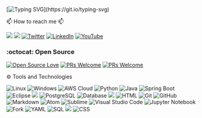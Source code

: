 [![Typing SVG](https://readme-typing-svg.herokuapp.com?lines=Thirumal;)](https://git.io/typing-svg)

📫 How to reach me 📫 

[![](https://img.shields.io/badge/Mail-m.thirumal@hotmail.com-orange)](mailto:m.thirumal@hotmail.com?subject=[GitHub]) 
[![](https://img.shields.io/badge/phone%20number-+918973697871-green)](tel:+91-8973697871)
[![Twitter](https://img.shields.io/badge/twitter-%231DA1F2.svg?&style=for-the-badge&logo=twitter&logoColor=white)](https://twitter.com/_thirumal) [![LinkedIn](https://img.shields.io/badge/linkedin-%230077B5.svg?&style=for-the-badge&logo=linkedin&logoColor=white)](https://www.linkedin.com/in/thirumalm/) [![YouTube](https://img.shields.io/badge/DEV-%23000000.svg?&style=for-the-badge&logo=dev.to&logoColor=white)](https://dev.to/thirumal) 

<!-- 
![GitHub Follow](https://img.shields.io/github/followers/m-thirumal.svg?style=social&label=Follow)
![GitHub Star](https://img.shields.io/github/stars/m-thirumal?affiliations=OWNER%2CCOLLABORATOR&style=social&label=Star)
 -->

<!-- 👨‍💻 My other profiles

<a href="https://github.com/m-thirumal"><img src="https://img.shields.io/github/followers/m-thirumal.svg?label=GitHub&style=social" alt="GitHub"></a> -->
<!--[![Udemy](https://img.shields.io/badge/--dev?label=udemy&logo=udemy&style=social)](https://www.udemy.com/user/larry-bert-g-mahumot/)-->
<!--[![AWS](https://img.shields.io/badge/--dev?label=amazon&logo=amazon&style=social)](https://www.aws.training/)-->
<!--[![IBM](https://img.shields.io/badge/--dev?label=IBM&logo=IBM&style=social)](https://myibm.ibm.com/)-->
<!--[![CISCO](https://img.shields.io/badge/--dev?label=CISCO&logo=CISCO&style=social/)](https://www.netacad.com/)-->
<!--[![MICROSOFT](https://img.shields.io/badge/--dev?label=Microsoft&logo=Microsoft&style=social/)](https://www.training.nttdataph.com/)-->

### :octocat: Open Source

[![Open Source Love](https://badges.frapsoft.com/os/v2/open-source.svg?v=103)](https://github.com/m-thirumal) [![PRs Welcome](https://img.shields.io/badge/PRs-welcome-brightgreen.svg?style=flat&logo=github)](https://github.com/m-thirumal) [![PRs Welcome](https://komarev.com/ghpvc/?username=m-thirumal&label=Profile%20views%20from%2002-10-2021&color=0e75b6&style=flat)](https://github.com/m-thirumal)

<!--
### :hugs: Thank you so much for visiting my tiny space on [GitHub](https://github.com/m-thirumal)! :v:
**Say Hi on Twitter([@_thirumal](https://twitter.com/_thirumal))!** :heart: 💬-->


⚙ Tools and Technologies

![Linux](https://img.shields.io/badge/-Linux-333333?style=flat&logo=linux)
![Windows](https://img.shields.io/badge/-Windows-333333?style=flat&logo=windows)
![AWS Cloud](https://img.shields.io/badge/-AWS%20Cloud-333333?style=flat&logo=amazon)
![Python](https://img.shields.io/badge/-Python-333333?style=flat&logo=python)
![Java](https://img.shields.io/badge/-Java-333333?style=flat&logo=java)
![Spring Boot](https://img.shields.io/badge/-Spring%20Boot-333333?style=flat&logo=spring-boot)
![Eclipse](https://img.shields.io/badge/-Eclipse-333333?style=flat&logo=eclipse)
![](https://img.shields.io/badge/Editor-PyCharm-informational?style=flat&logo=pycharm&logoColor=white&color=2bbc8a)
![PostgreSQL](https://img.shields.io/badge/-PostgreSQL-333333?style=flat&logo=postgresql)
![Database](https://img.shields.io/badge/-Graph%20Database-333333?style=flat&logo=database)
![](https://img.shields.io/badge/Tools-Docker-informational?style=flat&logo=docker&logoColor=white&color=2bbc8a)
![HTML](https://img.shields.io/badge/-HTML-333333?style=flat&logo=HTML5)
![Git](https://img.shields.io/badge/-Git-333333?style=flat&logo=git)
![GitHub](https://img.shields.io/badge/-GitHub-333333?style=flat&logo=github)
![Markdown](https://img.shields.io/badge/-Markdown-333333?style=flat&logo=markdown)
![Atom](https://img.shields.io/badge/-Atom-333333?style=flat&logo=atom)
![Sublime](https://img.shields.io/badge/-Sublime%20-333333?style=flat&logo=sublime-text)
![Visual Studio Code](https://img.shields.io/badge/-Visual%20Studio%20Code-333333?style=flat&logo=visual-studio-code&logoColor=007ACC)
![Jupyter Notebook](https://img.shields.io/badge/-Jupyter%20Notebook-333333?style=flat&logo=jupyter)
![Fork](https://img.shields.io/badge/-Fork-333333?style=flat&logo=fork)
![YAML](https://img.shields.io/badge/-YAML-333333)
![SQL](https://img.shields.io/badge/-SQL-333333?style=flat)
![](https://img.shields.io/badge/Shell-Bash-informational?style=flat&logo=gnu-bash&logoColor=white&color=2bbc8a)
![CSS](https://img.shields.io/badge/-CSS-333333?style=flat)


<!--
## <img src="https://img.icons8.com/nolan/26/github.png"/> Github Stats

|My github statistics|My languages||
|-|-|-|
|[![Peace's github stats](https://github-readme-stats.vercel.app/api?username=m-thirumal&show_icons=true&theme=dark&hide_title=true)](https://github.com/m-thirumal)|[![Top Langs](https://github-readme-stats.vercel.app/api/top-langs/?username=m-thirumal&show_icons=true&theme=dark&layout=compact&hide_title=true)](https://github.com/m-thirumal)
<hr>

<a href="https://github.com/M-Thirumal/eureka-server">
<img align="center" src="https://github-readme-stats.vercel.app/api/pin/?username=M-Thirumal&repo=eureka-server&title_color=ffffff&text_color=c9cacc&icon_color=2bbc8a&bg_color=141321" />
</a>
<a href="https://github.com/M-Thirumal/installation_guide">
  <img align="center" src="https://github-readme-stats.vercel.app/api/pin/?username=M-Thirumal&repo=installation_guide&title_color=ffffff&text_color=c9cacc&icon_color=2bbc8a&bg_color=141321" />
</a>   
<a href="https://github.com/M-Thirumal/spring-boot-admin-server">
  <img align="center" src="https://github-readme-stats.vercel.app/api/pin/?username=M-Thirumal&repo=spring-boot-admin-server&title_color=ffffff&text_color=c9cacc&icon_color=2bbc8a&bg_color=141321" />
</a>    
<a href="https://github.com/M-Thirumal/spring-cloud-gateway">
  <img align="center" src="https://github-readme-stats.vercel.app/api/pin/?username=M-Thirumal&repo=spring-cloud-gateway&title_color=ffffff&text_color=c9cacc&icon_color=2bbc8a&bg_color=141321" />
</a>    

<br>
-->

<!-- START NEW SECTION -->
<!-- <div align="center">
<br><p align="centre"><b>Visitors Count</b></p>  
<p align="center"><img align="center" src="https://profile-counter.glitch.me/{M-Thirumal}/count.svg" /></p> 
<br></div> -->

<!-- <p align="center">
<img align="" height='120px' src="https://raw.githubusercontent.com/rodrigograca31/rodrigograca31/master/matrix.svg" />
</p> -->



<!-- START NEW SECTION -->
<!-- <div align="center">
 <br>
 <p align="centre"><b> Here is a random joke that'll mark your day!</b></p>
  
![Jokes Card](https://readme-jokes.vercel.app/api)

<details><summary align="center"> </samp></summary><p align ="centre"> Refresh page to load New joke</p></details>
<br>
</div> -->










